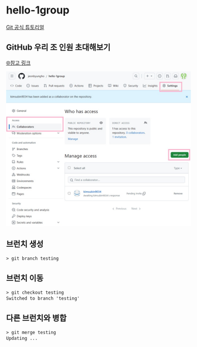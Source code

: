 # hello-1group

[Git 공식 튜토리얼](https://git-scm.com/book/ko/v2)

## GitHub 우리 조 인원 초대해보기

[🌐참고 링크](https://docs.github.com/ko/repositories/managing-your-repositorys-settings-and-features/managing-repository-settings/managing-teams-and-people-with-access-to-your-repository)

![저장소 설정 메뉴](./img/collaborators.jpg)

## 브런치 생성

```
> git branch testing
```

## 브런치 이동
```
> git checkout testing
Switched to branch 'testing'
```

## 다른 브런치와 병합
```
> git merge testing
Updating ...
```